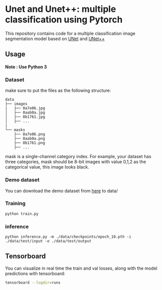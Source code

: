 # Unet and Unet++: multiple classification using Pytorch

This repository contains code for a multiple classification image segmentation model based on [UNet](https://arxiv.org/pdf/1505.04597.pdf) and [UNet++](https://arxiv.org/abs/1807.10165)


## Usage

#### Note : Use Python 3

### Dataset
make sure to put the files as the following structure:
```
data
├── images
|   ├── 0a7e06.jpg
│   ├── 0aab0a.jpg
│   ├── 0b1761.jpg
│   ├── ...
|
└── masks
    ├── 0a7e06.png
    ├── 0aab0a.png
    ├── 0b1761.png
    ├── ...
```
mask is a single-channel category index. For example, your dataset has three categories, mask should be 8-bit images with value 0,1,2 as the categorical value, this image looks black.

### Demo dataset
You can download the demo dataset from [here](https://drive.google.com/open?id=13vwNHeIVLPEsMevd0M9kLreBrAd257c0) to data/

### Training
```bash
python train.py
```

### inference
```base
python inference.py -m ./data/checkpoints/epoch_10.pth -i ./data/test/input -o ./data/test/output
```

## Tensorboard
You can visualize in real time the train and val losses, along with the model predictions with tensorboard:
```bash
tensorboard --logdir=runs
```

